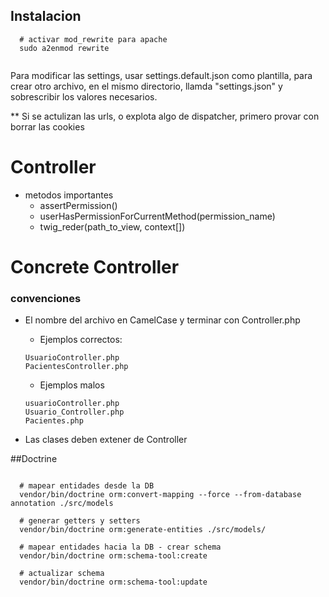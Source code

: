 ## Instalacion
```
  # activar mod_rewrite para apache
  sudo a2enmod rewrite


```
Para modificar las settings, usar settings.default.json como plantilla,
para crear otro archivo, en el mismo directorio, llamda "settings.json"
y sobrescribir los valores necesarios.

** Si se actulizan las urls, o explota algo de dispatcher, primero provar con borrar las cookies

# Controller
- metodos importantes
    - assertPermission()
    - userHasPermissionForCurrentMethod(permission_name)
    - twig_reder(path_to_view, context[])

# Concrete Controller
### convenciones
 - El nombre del archivo en CamelCase y terminar con Controller.php  
    - Ejemplos correctos:   
    ``` 
    UsuarioController.php 
    PacientesController.php
     ```
     - Ejemplos malos
     
    ``` 
    usuarioController.php 
    Usuario_Controller.php 
    Pacientes.php
     ```
 - Las clases deben extener de  Controller
 
 
##Doctrine
```
  
  # mapear entidades desde la DB
  vendor/bin/doctrine orm:convert-mapping --force --from-database annotation ./src/models
  
  # generar getters y setters
  vendor/bin/doctrine orm:generate-entities ./src/models/
  
  # mapear entidades hacia la DB - crear schema
  vendor/bin/doctrine orm:schema-tool:create
  
  # actualizar schema
  vendor/bin/doctrine orm:schema-tool:update
```


